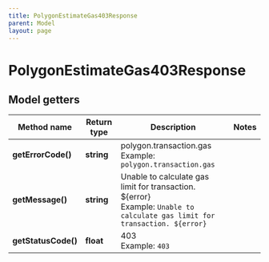 ```yaml
---
title: PolygonEstimateGas403Response
parent: Model
layout: page
---
```


# PolygonEstimateGas403Response

## Model getters

Method name | Return type | Description | Notes
------------ | ------------- | ------------- | -------------
**getErrorCode()** | **string** | polygon.transaction.gas <br>Example: `polygon.transaction.gas` |
**getMessage()** | **string** | Unable to calculate gas limit for transaction. ${error} <br>Example: `Unable to calculate gas limit for transaction. ${error}` |
**getStatusCode()** | **float** | 403 <br>Example: `403` |

